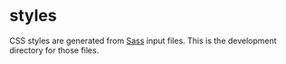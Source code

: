 # styles

CSS styles are generated from [Sass](http://sass-lang.com) input files. This
is the development directory for those files.
